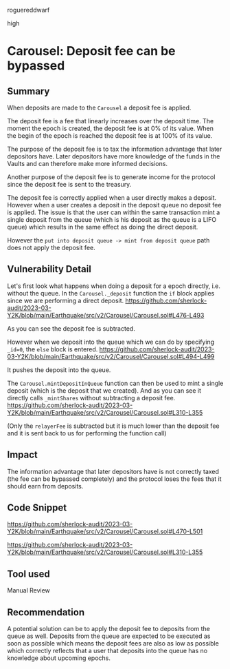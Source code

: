 roguereddwarf

high

# Carousel: Deposit fee can be bypassed

## Summary
When deposits are made to the `Carousel` a deposit fee is applied.

The deposit fee is a fee that linearly increases over the deposit time.
The moment the epoch is created, the deposit fee is at 0% of its value.
When the begin of the epoch is reached the deposit fee is at 100% of its value.

The purpose of the deposit fee is to tax the information advantage that later depositors have.
Later depositors have more knowledge of the funds in the Vaults and can therefore make more informed decisions.

Another purpose of the deposit fee is to generate income for the protocol since the deposit fee is sent to the treasury.

The deposit fee is correctly applied when a user directly makes a deposit. However when a user creates a deposit in the deposit queue no deposit fee is applied.
The issue is that the user can within the same transaction mint a single deposit from the queue (which is his deposit as the queue is a LIFO queue) which results in the same effect as doing the direct deposit.

However the `put into deposit queue -> mint from deposit queue` path does not apply the deposit fee.

## Vulnerability Detail
Let's first look what happens when doing a deposit for a epoch directly, i.e. without the queue.
In the `Carousel._deposit` function the `if` block applies since we are performing a direct deposit.
https://github.com/sherlock-audit/2023-03-Y2K/blob/main/Earthquake/src/v2/Carousel/Carousel.sol#L476-L493

As you can see the deposit fee is subtracted.

However when we deposit into the queue which we can do by specifying `_id=0`, the `else` block is entered.
https://github.com/sherlock-audit/2023-03-Y2K/blob/main/Earthquake/src/v2/Carousel/Carousel.sol#L494-L499

It pushes the deposit into the queue.

The `Carousel.mintDepositInQueue` function can then be used to mint a single deposit (which is the deposit that we created).
And as you can see it directly calls `_mintShares` without subtracting a deposit fee.
https://github.com/sherlock-audit/2023-03-Y2K/blob/main/Earthquake/src/v2/Carousel/Carousel.sol#L310-L355

(Only the `relayerFee` is subtracted but it is much lower than the deposit fee and it is sent back to us for performing the function call)

## Impact
The information advantage that later depositors have is not correctly taxed (the fee can be bypassed completely) and the protocol loses the fees that it should earn from deposits.

## Code Snippet
https://github.com/sherlock-audit/2023-03-Y2K/blob/main/Earthquake/src/v2/Carousel/Carousel.sol#L470-L501

https://github.com/sherlock-audit/2023-03-Y2K/blob/main/Earthquake/src/v2/Carousel/Carousel.sol#L310-L355

## Tool used
Manual Review

## Recommendation
A potential solution can be to apply the deposit fee to deposits from the queue as well.
Deposits from the queue are expected to be executed as soon as possible which means the deposit fees are also as low as possible which correctly reflects that a user that deposits into the queue has no knowledge about upcoming epochs.